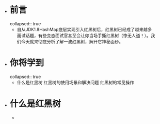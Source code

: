 - # 前言
  collapsed:: true
	- 自从JDK1.8HashMap底层实现引入红黑树后，红黑树已经成了越来越多面试话题，有些变态面试官甚至会让你当场手撕红黑树（惨无人道！）。我们今天就来彻底分析了解一波红黑树，解开它神秘面纱。
- # 你将学到
  collapsed:: true
	- 什么是红黑树
	  红黑树的使用场景和解决问题
	  红黑树的常见操作
- # 什么是红黑树
	-